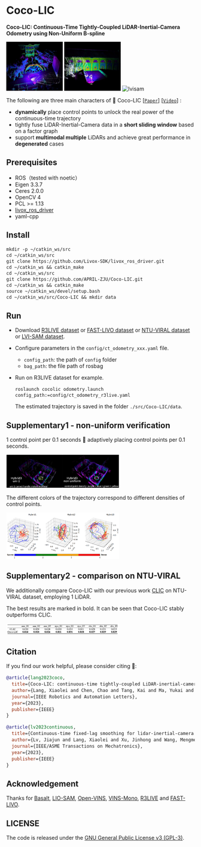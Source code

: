 # Coco-LIC

**Coco-LIC: Continuous-Time Tightly-Coupled LiDAR-Inertial-Camera Odometry using Non-Uniform B-spline**

<p>
<img src="figure/r3live.gif" width="30%" alt="r3live" />
<img src="figure/fastlivo.gif" width="30%" alt="fastlivo" />
<img src="figure/lvisam.gif" width="30%" alt="lvisam" />
</p>

The following are three main characters of 🥥 Coco-LIC [[`Paper`](https://arxiv.org/pdf/2309.09808)] [[`Video`](https://www.youtube.com/watch?v=M-vlxK4DWno)] :

+ **dynamically** place control points to unlock the real power of the continuous-time trajectory
+ tightly fuse LiDAR-Inertial-Camera data in a **short sliding window** based on a factor graph
+ support **multimodal multiple** LiDARs and achieve great performance in **degenerated** cases 

## Prerequisites

+ ROS（tested with noetic）
+ Eigen 3.3.7
+ Ceres 2.0.0
+ OpenCV 4
+ PCL >= 1.13
+ [livox_ros_driver](https://github.com/Livox-SDK/livox_ros_driver)
+ yaml-cpp

## Install

```shell
mkdir -p ~/catkin_ws/src
cd ~/catkin_ws/src
git clone https://github.com/Livox-SDK/livox_ros_driver.git
cd ~/catkin_ws && catkin_make
cd ~/catkin_ws/src
git clone https://github.com/APRIL-ZJU/Coco-LIC.git
cd ~/catkin_ws && catkin_make
source ~/catkin_ws/devel/setup.bash
cd ~/catkin_ws/src/Coco-LIC && mkdir data
```

## Run

+ Download [R3LIVE dataset](https://github.com/ziv-lin/r3live_dataset) or [FAST-LIVO dataset](https://connecthkuhk-my.sharepoint.com/personal/zhengcr_connect_hku_hk/_layouts/15/onedrive.aspx?id=%2Fpersonal%2Fzhengcr%5Fconnect%5Fhku%5Fhk%2FDocuments%2FFAST%2DLIVO%2DDatasets&ga=1) or [NTU-VIRAL dataset](https://ntu-aris.github.io/ntu_viral_dataset/) or [LVI-SAM dataset](https://drive.google.com/drive/folders/1q2NZnsgNmezFemoxhHnrDnp1JV_bqrgV).

+ Configure parameters in the `config/ct_odometry_xxx.yaml` file.

  - `config_path`: the path of `config` folder 
  - `bag_path`: the file path of rosbag  
  
+ Run on R3LIVE dataset for example.

  ```shell
  roslaunch cocolic odometry.launch config_path:=config/ct_odometry_r3live.yaml
  ```

  The estimated trajectory is saved in the folder `./src/Coco-LIC/data`.

## Supplementary1 - non-uniform verification

1 control point per 0.1 seconds 🥊 adaptively placing control points per 0.1 seconds.

<img src="figure/uni-vs-nonuni.png" width="60%" height="60%" /> 

The different colors of the trajectory correspond to different densities of control points.

 <img src="figure/color-traj.png" width="60%" height="60%" />

## Supplementary2 - comparison on NTU-VIRAL

We additionally compare Coco-LIC with our previous work [CLIC](https://github.com/APRIL-ZJU/clic) on NTU-VIRAL dataset, employing 1 LiDAR. 

The best results are marked in bold. It can be seen that Coco-LIC stably outperforms CLIC.

<img src="figure/cocovsclic.png" width="60%" height="60%" /> 

## Citation

If you find our work helpful, please consider citing 🌟:

```bibtex
@article{lang2023coco,
  title={Coco-LIC: continuous-time tightly-coupled LiDAR-inertial-camera odometry using non-uniform B-spline},
  author={Lang, Xiaolei and Chen, Chao and Tang, Kai and Ma, Yukai and Lv, Jiajun and Liu, Yong and Zuo, Xingxing},
  journal={IEEE Robotics and Automation Letters},
  year={2023},
  publisher={IEEE}
}
```
```bibtex
@article{lv2023continuous,
  title={Continuous-time fixed-lag smoothing for lidar-inertial-camera slam},
  author={Lv, Jiajun and Lang, Xiaolei and Xu, Jinhong and Wang, Mengmeng and Liu, Yong and Zuo, Xingxing},
  journal={IEEE/ASME Transactions on Mechatronics},
  year={2023},
  publisher={IEEE}
}
```

## Acknowledgement

Thanks for [Basalt](https://gitlab.com/VladyslavUsenko/basalt-headers), [LIO-SAM](https://github.com/TixiaoShan/LIO-SAM/tree/a246c960e3fca52b989abf888c8cf1fae25b7c25), [Open-VINS](https://github.com/rpng/open_vins), [VINS-Mono](https://github.com/HKUST-Aerial-Robotics/VINS-Mono), [R3LIVE](https://github.com/hku-mars/r3live) and [FAST-LIVO](https://github.com/hku-mars/FAST-LIVO).

## LICENSE

The code is released under the [GNU General Public License v3 (GPL-3)](https://www.gnu.org/licenses/gpl-3.0.txt).
